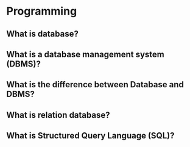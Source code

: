 # Programming

## What is database?

## What is a database management system (DBMS)?

## What is the difference between Database and DBMS?

## What is relation database?

## What is Structured Query Language (SQL)?
